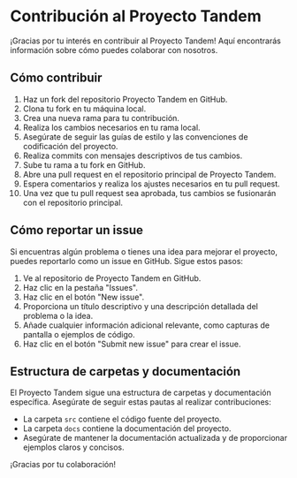 # Contribución al Proyecto Tandem

¡Gracias por tu interés en contribuir al Proyecto Tandem! Aquí encontrarás información sobre cómo puedes colaborar con nosotros.

## Cómo contribuir

1. Haz un fork del repositorio Proyecto Tandem en GitHub.
2. Clona tu fork en tu máquina local.
3. Crea una nueva rama para tu contribución.
4. Realiza los cambios necesarios en tu rama local.
5. Asegúrate de seguir las guías de estilo y las convenciones de codificación del proyecto.
6. Realiza commits con mensajes descriptivos de tus cambios.
7. Sube tu rama a tu fork en GitHub.
8. Abre una pull request en el repositorio principal de Proyecto Tandem.
9.  Espera comentarios y realiza los ajustes necesarios en tu pull request.
10. Una vez que tu pull request sea aprobada, tus cambios se fusionarán con el repositorio principal.

## Cómo reportar un issue

Si encuentras algún problema o tienes una idea para mejorar el proyecto, puedes reportarlo como un issue en GitHub. Sigue estos pasos:

1. Ve al repositorio de Proyecto Tandem en GitHub.
2. Haz clic en la pestaña "Issues".
3. Haz clic en el botón "New issue".
4. Proporciona un título descriptivo y una descripción detallada del problema o la idea.
5. Añade cualquier información adicional relevante, como capturas de pantalla o ejemplos de código.
6. Haz clic en el botón "Submit new issue" para crear el issue.

## Estructura de carpetas y documentación

El Proyecto Tandem sigue una estructura de carpetas y documentación específica. Asegúrate de seguir estas pautas al realizar contribuciones:

- La carpeta `src` contiene el código fuente del proyecto.
- La carpeta `docs` contiene la documentación del proyecto.
- Asegúrate de mantener la documentación actualizada y de proporcionar ejemplos claros y concisos.

¡Gracias por tu colaboración!

